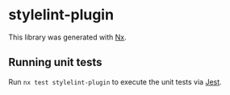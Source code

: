 # stylelint-plugin

This library was generated with [Nx](https://nx.dev).

## Running unit tests

Run `nx test stylelint-plugin` to execute the unit tests via [Jest](https://jestjs.io).
